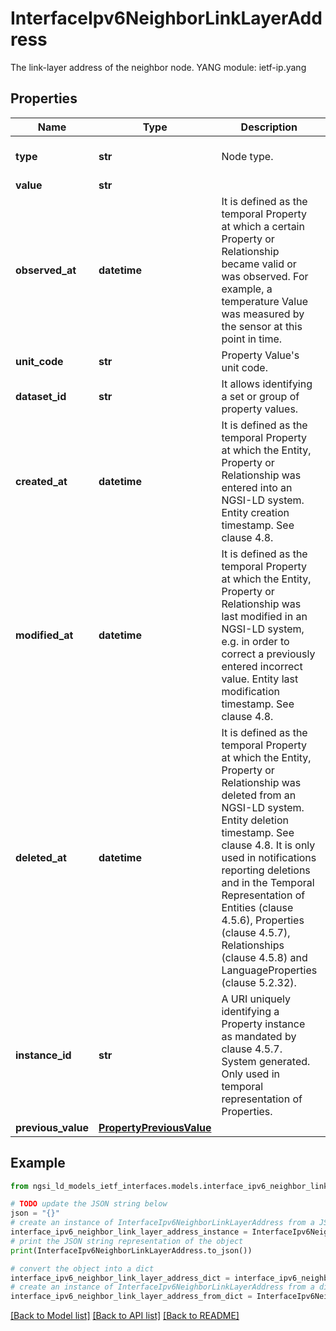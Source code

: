 # InterfaceIpv6NeighborLinkLayerAddress

The link-layer address of the neighbor node.  YANG module: ietf-ip.yang 

## Properties

Name | Type | Description | Notes
------------ | ------------- | ------------- | -------------
**type** | **str** | Node type.  | [optional] [default to 'Property']
**value** | **str** |  | 
**observed_at** | **datetime** | It is defined as the temporal Property at which a certain Property or Relationship became valid or was observed. For example, a temperature Value was measured by the sensor at this point in time.  | [optional] 
**unit_code** | **str** | Property Value&#39;s unit code.  | [optional] 
**dataset_id** | **str** | It allows identifying a set or group of property values.  | [optional] 
**created_at** | **datetime** | It is defined as the temporal Property at which the Entity, Property or Relationship was entered into an NGSI-LD system.  Entity creation timestamp. See clause 4.8.  | [optional] 
**modified_at** | **datetime** | It is defined as the temporal Property at which the Entity, Property or Relationship was last modified in an NGSI-LD system, e.g. in order to correct a previously entered incorrect value.  Entity last modification timestamp. See clause 4.8.  | [optional] 
**deleted_at** | **datetime** | It is defined as the temporal Property at which the Entity, Property or Relationship was deleted from an NGSI-LD system.  Entity deletion timestamp. See clause 4.8. It is only used in notifications reporting deletions and in the Temporal Representation of Entities (clause 4.5.6), Properties (clause 4.5.7), Relationships (clause 4.5.8) and LanguageProperties (clause 5.2.32).  | [optional] 
**instance_id** | **str** | A URI uniquely identifying a Property instance as  mandated by clause 4.5.7. System generated. Only used in temporal representation of Properties.  | [optional] [readonly] 
**previous_value** | [**PropertyPreviousValue**](PropertyPreviousValue.md) |  | [optional] 

## Example

```python
from ngsi_ld_models_ietf_interfaces.models.interface_ipv6_neighbor_link_layer_address import InterfaceIpv6NeighborLinkLayerAddress

# TODO update the JSON string below
json = "{}"
# create an instance of InterfaceIpv6NeighborLinkLayerAddress from a JSON string
interface_ipv6_neighbor_link_layer_address_instance = InterfaceIpv6NeighborLinkLayerAddress.from_json(json)
# print the JSON string representation of the object
print(InterfaceIpv6NeighborLinkLayerAddress.to_json())

# convert the object into a dict
interface_ipv6_neighbor_link_layer_address_dict = interface_ipv6_neighbor_link_layer_address_instance.to_dict()
# create an instance of InterfaceIpv6NeighborLinkLayerAddress from a dict
interface_ipv6_neighbor_link_layer_address_from_dict = InterfaceIpv6NeighborLinkLayerAddress.from_dict(interface_ipv6_neighbor_link_layer_address_dict)
```
[[Back to Model list]](../README.md#documentation-for-models) [[Back to API list]](../README.md#documentation-for-api-endpoints) [[Back to README]](../README.md)


